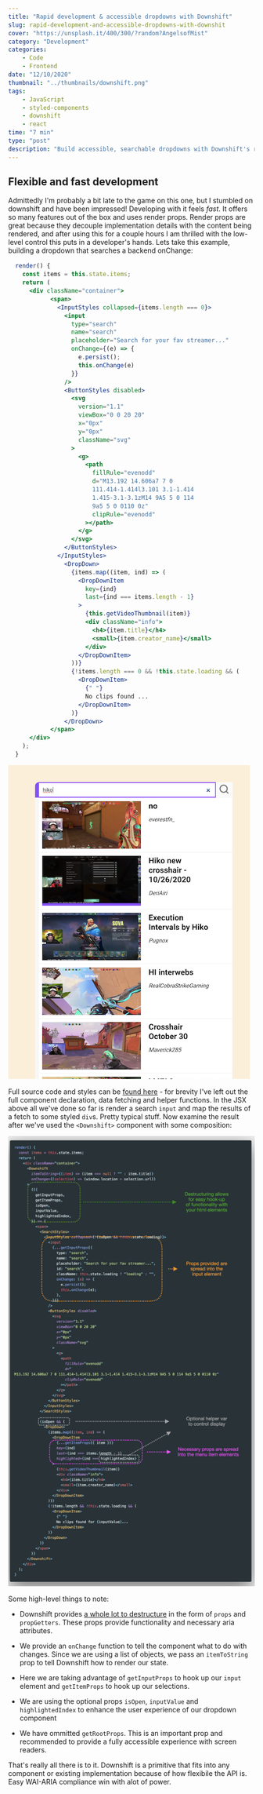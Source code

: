 ```yaml
---
title: "Rapid development & accessible dropdowns with Downshift"
slug: rapid-development-and-accessible-dropdowns-with-downshit
cover: "https://unsplash.it/400/300/?random?AngelsofMist"
category: "Development"
categories:
    - Code
    - Frontend
date: "12/10/2020"
thumbnail: "../thumbnails/downshift.png"
tags:
    - JavaScript
    - styled-components
    - downshift
    - react
time: "7 min"
type: "post"
description: "Build accessible, searchable dropdowns with Downshift's render props pattern, providing flexible control and keyboard navigation out of the box."
---
```


## Flexible and fast development

Admittedly I'm probably a bit late to the game on this one, but I stumbled on downshift and have been impressed! Developing with it feels _fast_. It offers so many features out of the box and uses render props. Render props are great because they decouple implementation details with the content being rendered, and after using this for a couple hours I am thrilled with the low-level control this puts in a developer's hands. Lets take this example, building a dropdown that searches a backend onChange:

```jsx
  render() {
    const items = this.state.items;
    return (
      <div className="container">
            <span>
              <InputStyles collapsed={items.length === 0}>
                <input
                  type="search"
                  name="search"
                  placeholder="Search for your fav streamer..."
                  onChange={(e) => {
                    e.persist();
                    this.onChange(e)
                  }}
                />
                <ButtonStyles disabled>
                  <svg
                    version="1.1"
                    viewBox="0 0 20 20"
                    x="0px"
                    y="0px"
                    className="svg"
                  >
                    <g>
                      <path
                        fillRule="evenodd"
                        d="M13.192 14.606a7 7 0
                        111.414-1.414l3.101 3.1-1.414
                        1.415-3.1-3.1zM14 9A5 5 0 114
                        9a5 5 0 0110 0z"
                        clipRule="evenodd"
                      ></path>
                    </g>
                  </svg>
                </ButtonStyles>
              </InputStyles>
                <DropDown>
                  {items.map((item, ind) => (
                    <DropDownItem
                      key={ind}
                      last={ind === items.length - 1}
                    >
                      {this.getVideoThumbnail(item)}
                      <div className="info">
                        <h4>{item.title}</h4>
                        <small>{item.creator_name}</small>
                      </div>
                    </DropDownItem>
                  ))}
                  {!items.length === 0 && !this.state.loading && (
                    <DropDownItem>
                      {" "}
                      No clips found ...
                    </DropDownItem>
                  )}
                </DropDown>
            </span>
      </div>
    );
  }
```

![Dropdown render output expanded with results](../images/before.png)

Full source code and styles can be [found here](https://github.com/funsaized/downshift-twitch-clips-search) - for brevity I've left out the full component declaration, data fetching and helper functions. In the JSX above all we've done so far is render a search `input` and map the results of a fetch to some styled `div`s. Pretty typical stuff. Now examine the result after we've used the `<Downshift>` component with some composition:

![Annotated render method of Downshfit powered input](../images/afterdownshift.png)

Some high-level things to note:

-   Downshift provides [a whole lot to destructure](https://github.com/downshift-js/downshift#advanced-props) in the form of `props` and `propGetters`. These props provide functionality and necessary aria attributes.

-   We provide an `onChange` function to tell the component what to do with changes. Since we are using a list of objects, we pass an `itemToString` prop to tell Downshift how to render our state.

-   Here we are taking advantage of `getInputProps` to hook up our `input` element and `getItemProps` to hook up our selections.

-   We are using the optional props `isOpen`, `inputValue` and `highlightedIndex` to enhance the user experience of our dropdown component

-   We have ommitted `getRootProps`. This is an important prop and recommended to provide a fully accessible experience with screen readers.

That's really all there is to it. Downshift is a primitive that fits into any component or existing implementation because of how flexibile the API is. Easy WAI-ARIA compliance win with alot of power.
